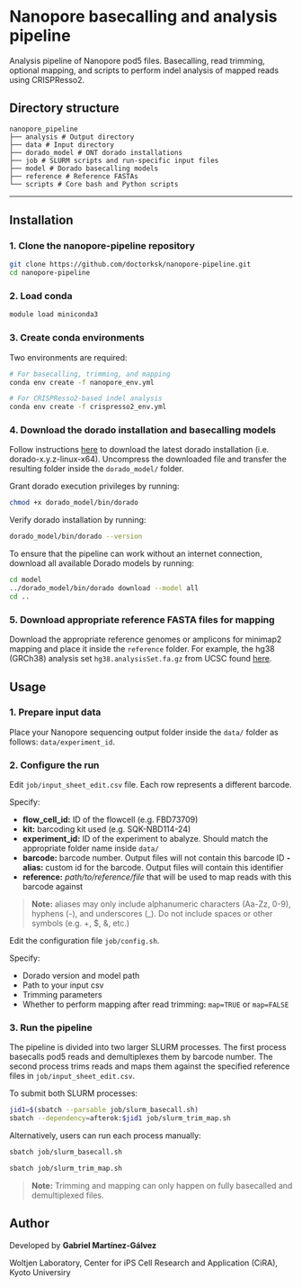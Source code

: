 # Nanopore basecalling and analysis pipeline

Analysis pipeline of Nanopore pod5 files. Basecalling, read trimming, optional mapping, and scripts to perform indel analysis of mapped reads using CRISPResso2.

## Directory structure

```
nanopore_pipeline
├── analysis # Output directory
├── data # Input directory
├── dorado_model # ONT dorado installations
├── job # SLURM scripts and run-specific input files
├── model # Dorado basecalling models
├── reference # Reference FASTAs
└── scripts # Core bash and Python scripts
```
---
## Installation

### 1. Clone the nanopore-pipeline repository
```bash
git clone https://github.com/doctorksk/nanopore-pipeline.git
cd nanopore-pipeline
```
### 2. Load conda
```bash
module load miniconda3
```
### 3. Create conda environments
Two environments are required:
```bash
# For basecalling, trimming, and mapping
conda env create -f nanopore_env.yml

# For CRISPResso2-based indel analysis
conda env create -f crispresso2_env.yml
```

### 4. Download the dorado installation and basecalling models

Follow instructions [here](https://github.com/nanoporetech/dorado#installation) to download the latest dorado installation (i.e. dorado-x.y.z-linux-x64). Uncompress the downloaded file and transfer the resulting folder inside the `dorado_model/` folder.

Grant dorado execution privileges by running:

```bash
chmod +x dorado_model/bin/dorado
```

Verify dorado installation by running:
```bash
dorado_model/bin/dorado --version
```

To ensure that the pipeline can work without an internet connection, download all available Dorado models by running:

```bash
cd model
../dorado_model/bin/dorado download --model all
cd ..
```

### 5. Download appropriate reference FASTA files for mapping

Download the appropriate reference genomes or amplicons for minimap2 mapping and place it inside the `reference` folder. For example, the hg38 (GRCh38) analysis set `hg38.analysisSet.fa.gz` from UCSC found [here](https://hgdownload.soe.ucsc.edu/goldenPath/hg38/bigZips/analysisSet/).

## Usage

### 1. Prepare input data
Place your Nanopore sequencing output folder inside the `data/` folder as follows: `data/experiment_id`.

### 2. Configure the run

Edit `job/input_sheet_edit.csv` file. Each row represents a different barcode.

Specify:
- **flow_cell_id:** ID of the flowcell (e.g. FBD73709)
- **kit:** barcoding kit used (e.g. SQK-NBD114-24)
- **experiment_id:** ID of the experiment to abalyze. Should match the appropriate folder name inside `data/`
- **barcode:** barcode number. Output files will not contain this barcode ID
**- alias:** custom id for the barcode. Output files will contain this identifier
- **reference:** *path/to/reference/file* that will be used to map reads with this barcode against

> **Note:** aliases may only include alphanumeric characters (Aa-Zz, 0-9), hyphens (-), and underscores (_). Do not include spaces or other symbols (e.g. +, $, &, etc.)

Edit the configuration file `job/config.sh`.

Specify:
- Dorado version and model path
- Path to your input csv
- Trimming parameters
- Whether to perform mapping after read trimming: `map=TRUE` or `map=FALSE`

### 3. Run the pipeline

The pipeline is divided into two larger SLURM processes. The first process basecalls pod5 reads and demultiplexes them by barcode number. The second process trims reads and maps them against the specified reference files in `job/input_sheet_edit.csv`.

To submit both SLURM processes:
```bash
jid1=$(sbatch --parsable job/slurm_basecall.sh)
sbatch --dependency=afterok:$jid1 job/slurm_trim_map.sh
```

Alternatively, users can run each process manually:

```bash
sbatch job/slurm_basecall.sh
```

```bash
sbatch job/slurm_trim_map.sh
```

> **Note:** Trimming and mapping can only happen on fully basecalled and demultiplexed files.

## Author

Developed by **Gabriel Martínez-Gálvez**

Woltjen Laboratory, Center for iPS Cell Research and Application (CiRA), Kyoto Universiry